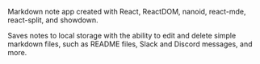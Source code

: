 Markdown note app created with React, ReactDOM, nanoid, react-mde, react-split, and showdown.

Saves notes to local storage with the ability to edit and delete simple markdown files, such as README files, Slack and Discord messages, and more.


